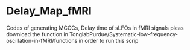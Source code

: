 # Delay_Map_fMRI
Codes of generating MCCCs, Delay time of sLFOs in fMRI signals
pleas download the function in TonglabPurdue/Systematic-low-frequency-oscillation-in-fMRI/functions in order to run this scrip
